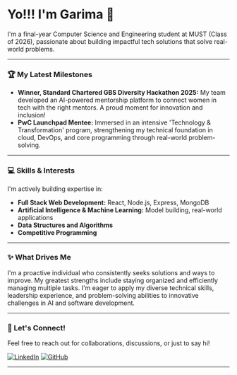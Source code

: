 # Yo!!! I'm Garima 👋

I'm a final-year Computer Science and Engineering student at MUST (Class of 2026), passionate about building impactful tech solutions that solve real-world problems.

---

### 🏆 My Latest Milestones

* **Winner, Standard Chartered GBS Diversity Hackathon 2025:** My team developed an AI-powered mentorship platform to connect women in tech with the right mentors. A proud moment for innovation and inclusion!
* **PwC Launchpad Mentee:** Immersed in an intensive 'Technology & Transformation' program, strengthening my technical foundation in cloud, DevOps, and core programming through real-world problem-solving.

---

### 💻 Skills & Interests

I'm actively building expertise in:

* **Full Stack Web Development:** React, Node.js, Express, MongoDB
* **Artificial Intelligence & Machine Learning:** Model building, real-world applications
* **Data Structures and Algorithms**
* **Competitive Programming**

---

### ✨ What Drives Me

I'm a proactive individual who consistently seeks solutions and ways to improve. My greatest strengths include staying organized and efficiently managing multiple tasks. I'm eager to apply my diverse technical skills, leadership experience, and problem-solving abilities to innovative challenges in AI and software development.

---

### 🌱 Let's Connect!

Feel free to reach out for collaborations, discussions, or just to say hi!

[![LinkedIn](https://img.shields.io/badge/LinkedIn-0077B5?style=for-the-badge&logo=linkedin&logoColor=white)](https://www.linkedin.com/in/garima-khandelwal-4b3967269/)
[![GitHub](https://img.shields.io/badge/GitHub-100000?style=for-the-badge&logo=github&logoColor=white)](https://github.com/Garima-Khandelwal-1)

---
